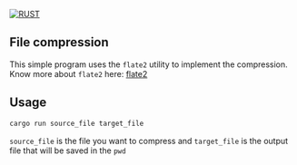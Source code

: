 [![RUST](https://img.shields.io/badge/made%20with-RUST-red.svg?style=for-the-badge&logo=rust)](https://www.rust-lang.org/)

## File compression
This simple program uses the `flate2` utility to implement the compression.
Know more about `flate2` here: [flate2](https://docs.rs/flate2/latest/flate2/)

## Usage
```bash
cargo run source_file target_file
```
`source_file` is the file you want to compress and `target_file` is the output file that will be saved in the `pwd`